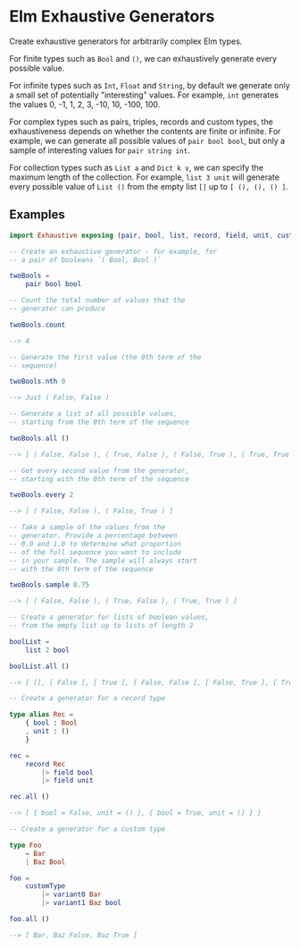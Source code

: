 # Elm Exhaustive Generators

Create exhaustive generators for arbitrarily complex Elm types.

For finite types such as `Bool` and `()`, we can exhaustively generate every possible value.

For infinite types such as `Int`, `Float` and `String`, by default we generate only a small set of potentially "interesting" values. 
For example, `int` generates the values 0, -1, 1, 2, 3, -10, 10, -100, 100.

For complex types such as pairs, triples, records and custom types, the exhaustiveness depends on whether the contents
are finite or infinite. For example, we can generate all possible values of `pair bool bool`, but only a sample
of interesting values for `pair string int`.

For collection types such as `List a` and `Dict k v`, we can specify the maximum length of the collection.
For example, `list 3 unit` will generate every possible value of `List ()` from the 
empty list `[]` up to `[ (), (), () ]`.

## Examples

```elm
import Exhaustive exposing (pair, bool, list, record, field, unit, customType, variant0, variant1)

-- Create an exhaustive generator - for example, for 
-- a pair of booleans `( Bool, Bool )`

twoBools =
    pair bool bool

-- Count the total number of values that the 
-- generator can produce

twoBools.count

--> 4

-- Generate the first value (the 0th term of the 
-- sequence)

twoBools.nth 0

--> Just ( False, False )

-- Generate a list of all possible values, 
-- starting from the 0th term of the sequence

twoBools.all ()

--> [ ( False, False ), ( True, False ), ( False, True ), ( True, True ) ]

-- Get every second value from the generator, 
-- starting with the 0th term of the sequence

twoBools.every 2

--> [ ( False, False ), ( False, True ) ]

-- Take a sample of the values from the 
-- generator. Provide a percentage between 
-- 0.0 and 1.0 to determine what proportion 
-- of the full sequence you want to include 
-- in your sample. The sample will always start 
-- with the 0th term of the sequence

twoBools.sample 0.75

--> [ ( False, False ), ( True, False ), ( True, True ) ]

-- Create a generator for lists of boolean values, 
-- from the empty list up to lists of length 2

boolList =
    list 2 bool

boolList.all ()

--> [ [], [ False ], [ True ], [ False, False ], [ False, True ], [ True, False ], [ True, True ] ]

-- Create a generator for a record type

type alias Rec =
    { bool : Bool
    , unit : () 
    }

rec =
    record Rec
        |> field bool
        |> field unit

rec.all ()

--> [ { bool = False, unit = () }, { bool = True, unit = () } ]

-- Create a generator for a custom type

type Foo
    = Bar
    | Baz Bool

foo =
    customType
        |> variant0 Bar
        |> variant1 Baz bool

foo.all ()

--> [ Bar, Baz False, Baz True ]
```
